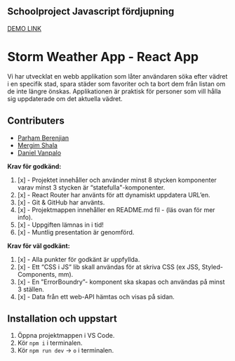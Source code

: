 ## Schoolproject Javascript fördjupning 

[DEMO LINK](https://stormweatherappbypameda.netlify.app)

# Storm Weather App - React App
Vi har utvecklat en webb applikation som låter användaren söka efter vädret i en specifik stad, spara städer som favoriter och ta bort dem från listan om de inte längre önskas. Applikationen är praktisk för personer som vill hålla sig uppdaterade om det aktuella vädret.

## Contributers

- [Parham Berenjian](https://github.com/ParhamInBinary)
- [Mergim Shala](https://github.com/mergimshalaa)
- [Daniel Vanpalo](https://github.com/Knightrider85)

**Krav för godkänd:**

1. [x] - Projektet innehåller och använder minst 8 stycken komponenter varav minst 3 stycken är “statefulla"-komponenter.
2. [x] - React Router har använts för att dynamiskt uppdatera URL’en.
3. [x] - Git & GitHub har använts.
4. [x] - Projektmappen innehåller en README.md fil - (läs ovan för mer info).
5. [x] - Uppgiften lämnas in i tid!
6. [x] - Muntlig presentation är genomförd.

**Krav för väl godkänt:**

1. [x] - Alla punkter för godkänt är uppfyllda.
2. [x] - Ett “CSS i JS“ lib skall användas för at skriva CSS (ex JSS, Styled-Components, mm).
3. [x] - En ”ErrorBoundry”- komponent ska skapas och användas på minst 3 ställen.
4. [x] - Data från ett web-API hämtas och visas på sidan.

## Installation och uppstart

1. Öppna projektmappen i VS Code.
2. Kör `npm i` i terminalen.
5. Kör `npm run dev` -> `o` i terminalen.
